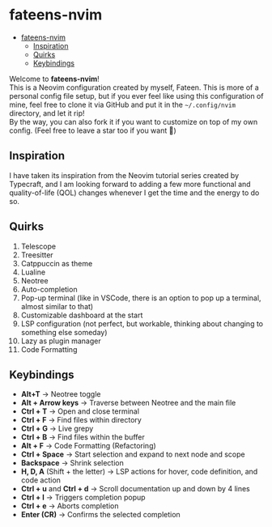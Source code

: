 # fateens-nvim

<!--toc:start-->

- [fateens-nvim](#fateens-nvim)
  - [Inspiration](#inspiration)
  - [Quirks](#quirks)
  - [Keybindings](#keybindings)
  <!--toc:end-->

Welcome to **fateens-nvim**!  
This is a Neovim configuration created by myself, Fateen. This is more of a personal config file setup, but if you ever feel like using this configuration of mine, feel free to clone it via GitHub and put it in the `~/.config/nvim` directory, and let it rip!  
By the way, you can also fork it if you want to customize on top of my own config. (Feel free to leave a star too if you want 😬)

## Inspiration

I have taken its inspiration from the Neovim tutorial series created by Typecraft, and I am looking forward to adding a few more functional and quality-of-life (QOL) changes whenever I get the time and the energy to do so.

## Quirks

1. Telescope
2. Treesitter
3. Catppuccin as theme
4. Lualine
5. Neotree
6. Auto-completion
7. Pop-up terminal (like in VSCode, there is an option to pop up a terminal, almost similar to that)
8. Customizable dashboard at the start
9. LSP configuration (not perfect, but workable, thinking about changing to something else someday)
10. Lazy as plugin manager
11. Code Formatting

## Keybindings

- **Alt+T** &rarr; Neotree toggle
- **Alt + Arrow keys** &rarr; Traverse between Neotree and the main file
- **Ctrl + T** &rarr; Open and close terminal
- **Ctrl + F** &rarr; Find files within directory
- **Ctrl + G** &rarr; Live grepy
- **Ctrl + B** &rarr; Find files within the buffer
- **Alt + F** &rarr; Code Formatting (Refactoring)
- **Ctrl + Space** &rarr; Start selection and expand to next node and scope
- **Backspace** &rarr; Shrink selection
- **H, D, A** (Shift + the letter) &rarr; LSP actions for hover, code definition, and code action
- **Ctrl + u** and **Ctrl + d** &rarr; Scroll documentation up and down by 4 lines
- **Ctrl + l** &rarr; Triggers completion popup
- **Ctrl + e** &rarr; Aborts completion
- **Enter (CR)** &rarr; Confirms the selected completion
